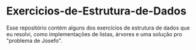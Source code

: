 # Exercicios-de-Estrutura-de-Dados
Esse repositório contém alguns dos exercícios de estrutura de dados que eu resolvi, como implementações de listas, árvores e uma solução pro "problema de Josefo".
